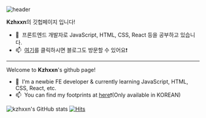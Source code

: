 ![header](https://capsule-render.vercel.app/api?type=slice&color=timeAuto&text=Greetings,%20👋&fontSize=40&fontAlign=83)


**Kzhxxn**의 깃헙페이지 입니다! 
- 🌱 &nbsp;프론트엔드 개발자로 JavaScript, HTML, CSS, React 등을 공부하고 있습니다.
- 📫 &nbsp;<a href="https://marcoding.tistory.com/" target="_blank">여기</a>를 클릭하시면 블로그도 방문할 수 있어요❗️

----------------------------------------------------------------------------------------------
 
Welcome to **Kzhxxn**'s github page!
- 🌱 &nbsp;I’m a newbie FE developer & currently learning JavaScript, HTML, CSS, React, etc.  
- 📫 &nbsp;You can find my footprints at <a href="https://marcoding.tistory.com/" target="_blank">here</a>❗️(Only available in KOREAN)
<!--
**kzhxxn/kzhxxn** is a ✨ _special_ ✨ repository because its `README.md` (this file) appears on your GitHub profile.
Here are some ideas to get you started:
- 🔭 I’m currently working on ...
- 🌱 I’m currently learning ...
- 👯 I’m looking to collaborate on ...
- 🤔 I’m looking for help with ...
- 💬 Ask me about ...
- 📫 How to reach me: ...
- 😄 Pronouns: ...
- ⚡ Fun fact: ...
-->

![kzhxxn's GitHub stats](https://github-readme-stats.vercel.app/api?username=kzhxxn)
[![Hits](https://hits.seeyoufarm.com/api/count/incr/badge.svg?url=https%3A%2F%2Fgithub.com%2Fha3158987&count_bg=%2379C83D&title_bg=%23555555&icon=&icon_color=%23E7E7E7&title=hits&edge_flat=false)](https://hits.seeyoufarm.com)
